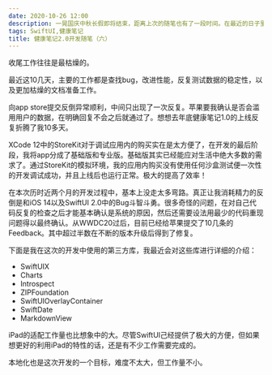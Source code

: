 ```yaml
---
date: 2020-10-26 12:00
description: 一晃国庆中秋长假即将结束，距离上次的随笔也有了一段时间。在最近的日子里，我一方面继续着开发的进程，同时还要付出相当的精力同iOS14中的各种Bug和异常斗智斗勇。本篇随笔主要记录了这段时间碰到的一些问题，以及聊聊iOS14、Xcode12以及SwiftUI2.0的一些优缺点。想到哪、写到哪，可能逻辑会比较混乱。
tags: SwiftUI,健康笔记
title: 健康笔记2.0开发随笔（六）
---
```

收尾工作往往是最枯燥的。

最近这10几天，主要的工作都是查找bug，改进性能，反复测试数据的稳定性，以及更加枯燥的文档准备工作。

向app store提交反倒异常顺利，中间只出现了一次反复。苹果要我确认是否会滥用用户的数据，在明确回复不会之后就通过了。想想去年底健康笔记1.0的上线反复折腾了我10多天。

XCode 12中的StoreKit对于调试应用内的购买实在是太方便了，在开发的最后阶段，我将app分成了基础版和专业版。基础版其实已经能应对生活中绝大多数的需求了。通过StoreKit的模拟环境，我的应用内购买没有使用任何沙盒测试便一次性的开发调试成功，并且上线后也运行正常。极大的提高了效率！

在本次历时近两个月的开发过程中，基本上没走太多弯路。真正让我消耗精力的反倒是和iOS 14以及SwiftUI 2.0中的Bug斗智斗勇。很多奇怪的问题，在对自己代码反复的检查之后才能基本确认是系统的原因，然后还需要设法用最少的代码重现问题得以最终确认。从WWDC20过后，目前已经给苹果提交了10几条的Feedback。其中超过半数在不断的版本升级后得到了修复。

下面是我在这次的开发中使用的第三方库，我最近会对这些库进行详细的介绍：

* SwiftUIX
* Charts
* Introspect
* ZIPFoundation
* SwiftUIOverlayContainer
* SwiftDate
* MarkdownView

iPad的适配工作量也比想象中的大。尽管SwiftUI己经提供了极大的方便，但如果想更好的利用iPad的特性的话，还是有不少工作需要完成的。

本地化也是这次开发的一个目标，难度不太大，但工作量不小。
